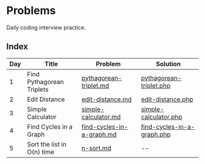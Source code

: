 # Problems
Daily coding interview practice.

## Index

| Day | Title | Problem | Solution |
|--|--|--|--|
|1| Find Pythagorean Triplets | [pythagorean-triplet.md](/problems/pythagorean-triplet.md "pythagorean-triplet.md") | [pythagorean-triplet.php](/solutions/pythagorean-triplet.php "pythagorean-triplet.php") |
|2| Edit Distance | [edit-distance.md](/problems/edit-distance.md "edit-distance.md") | [edit-distance.php](/solutions/edit-distance.php "edit-distance.md.php") |
|3| Simple Calculator | [simple-calculator.md](/problems/simple-calculator.md "simple-calculator.md") | [simple-calculator.php](/solutions/simple-calculator.php "edit-distance.md.php") |
|4| Find Cycles in a Graph | [find-cycles-in-a-graph.md](/problems/find-cycles-in-a-graph.md) | [find-cycles-in-a-graph.php](/solutions/find-cycles-in-a-graph.php)|
|5| Sort the list in O(n) time  | [n-sort.md](/problems/n-sort.md) | -- |
